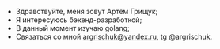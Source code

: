 - Здравствуйте, меня зовут Артём Грищук;
- Я интересуюсь бэкенд-разработкой;
- В данный момент изучаю golang;
- Связаться со мной argrischuk@yandex.ru, tg @argrischuk.
